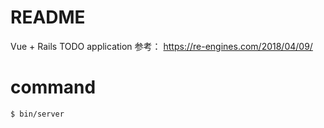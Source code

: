 # README
Vue + Rails TODO application
参考： https://re-engines.com/2018/04/09/
# command
`$ bin/server`

